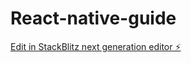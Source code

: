 # React-native-guide

[Edit in StackBlitz next generation editor ⚡️](https://stackblitz.com/~/github.com/ankitsharma9122/React-native-guide)
